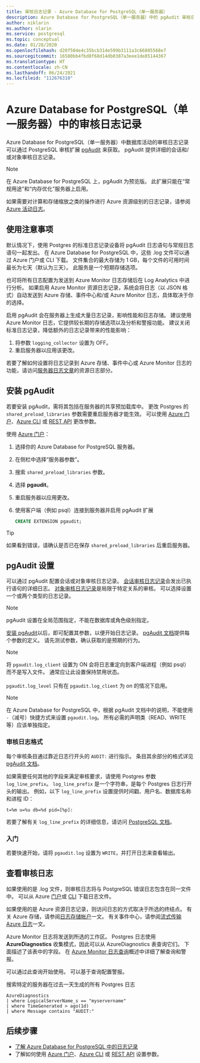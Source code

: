 ```yaml
---
title: 审核日志记录 - Azure Database for PostgreSQL（单一服务器）
description: Azure Database for PostgreSQL（单一服务器）中的 pgAudit 审核日志记录的概念。
author: niklarin
ms.author: nlarin
ms.service: postgresql
ms.topic: conceptual
ms.date: 01/28/2020
ms.openlocfilehash: d20f504e4c35bcb314e599b3111a3c66805568e7
ms.sourcegitcommit: 16580bb4fbd8f68d14db0387a3eee1de85144367
ms.translationtype: HT
ms.contentlocale: zh-CN
ms.lasthandoff: 06/24/2021
ms.locfileid: "112676310"
---
```

# <a name="audit-logging-in-azure-database-for-postgresql---single-server"></a>Azure Database for PostgreSQL（单一服务器）中的审核日志记录

Azure Database for PostgreSQL（单一服务器）中数据库活动的审核日志记录可以通过 PostgreSQL 审核扩展 [pgAudit](https://www.pgaudit.org/) 来获取。 pgAudit 提供详细的会话和/或对象审核日志记录。

> [!NOTE]
> 在 Azure Database for PostgreSQL 上，pgAudit 为预览版。
> 此扩展只能在“常规用途”和“内存优化”服务器上启用。

如果需要对计算和存储缩放之类的操作进行 Azure 资源级别的日志记录，请参阅 [Azure 活动日志](../azure-monitor/essentials/platform-logs-overview.md)。

## <a name="usage-considerations"></a>使用注意事项
默认情况下，使用 Postgres 的标准日志记录设备将 pgAudit 日志语句与常规日志语句一起发出。 在 Azure Database for PostgreSQL 中，这些 .log 文件可以通过 Azure 门户或 CLI 下载。 文件集合的最大存储为 1 GB，每个文件的可用时间最长为七天（默认为三天）。 此服务是一个短期存储选项。

也可将所有日志配置为发送到 Azure Monitor 日志存储后在 Log Analytics 中进行分析。 如果启用 Azure Monitor 资源日志记录，系统会将日志（以 JSON 格式）自动发送到 Azure 存储、事件中心和/或 Azure Monitor 日志，具体取决于你的选择。

启用 pgAudit 会在服务器上生成大量日志记录，影响性能和日志存储。 建议使用 Azure Monitor 日志，它提供较长期的存储选项以及分析和警报功能。 建议关闭标准日志记录，降低额外的日志记录带来的性能影响：

   1. 将参数 `logging_collector` 设置为 OFF。 
   2. 重启服务器以应用该更改。

若要了解如何设置将日志记录到 Azure 存储、事件中心或 Azure Monitor 日志的功能，请访问[服务器日志文章](concepts-server-logs.md)的资源日志部分。

## <a name="installing-pgaudit"></a>安装 pgAudit

若要安装 pgAudit，需将其包括在服务器的共享预加载库中。 更改 Postgres 的 `shared_preload_libraries` 参数需要重启服务器才能生效。 可以使用 [Azure 门户](howto-configure-server-parameters-using-portal.md)、[Azure CLI](howto-configure-server-parameters-using-cli.md) 或 [REST API](/rest/api/postgresql/singleserver/configurations/createorupdate) 更改参数。

使用 [Azure 门户](https://portal.azure.com)：

   1. 选择你的 Azure Database for PostgreSQL 服务器。
   2. 在侧栏中选择“服务器参数”。 
   3. 搜索 `shared_preload_libraries` 参数。
   4. 选择 **pgaudit**。
   5. 重启服务器以应用更改。

   6. 使用客户端（例如 psql）连接到服务器并启用 pgAudit 扩展
      ```SQL
      CREATE EXTENSION pgaudit;
      ```

> [!TIP]
> 如果看到错误，请确认是否已在保存 `shared_preload_libraries` 后重启服务器。

## <a name="pgaudit-settings"></a>pgAudit 设置

可以通过 pgAudit 配置会话或对象审核日志记录。 [会话审核日志记录](https://github.com/pgaudit/pgaudit/blob/master/README.md#session-audit-logging)会发出已执行语句的详细日志。 [对象审核日志记录](https://github.com/pgaudit/pgaudit/blob/master/README.md#object-audit-logging)是局限于特定关系的审核。 可以选择设置一个或两个类型的日志记录。 

> [!NOTE]
> pgAudit 设置在全局范围指定，不能在数据库或角色级别指定。

[安装 pgAudit](#installing-pgaudit)以后，即可配置其参数，以便开始日志记录。 [pgAudit 文档](https://github.com/pgaudit/pgaudit/blob/master/README.md#settings)提供每个参数的定义。 请先测试参数，确认获取的是预期的行为。

> [!NOTE]
> 将 `pgaudit.log_client` 设置为 ON 会将日志重定向到客户端进程（例如 psql）而不是写入文件。 通常应让此设置保持禁用状态。 <br> <br>
> `pgaudit.log_level` 只有在 `pgaudit.log_client` 为 on 的情况下启用。

> [!NOTE]
> 在 Azure Database for PostgreSQL 中，根据 pgAudit 文档中的说明，不能使用 `-`（减号）快捷方式来设置 `pgaudit.log`。 所有必需的声明类（READ、WRITE 等）应该单独指定。

### <a name="audit-log-format"></a>审核日志格式
每个审核条目通过靠近日志行开头的 `AUDIT:` 进行指示。 条目其余部分的格式详见 [pgAudit 文档](https://github.com/pgaudit/pgaudit/blob/master/README.md#format)。

如果需要任何其他的字段来满足审核要求，请使用 Postgres 参数 `log_line_prefix`。 `log_line_prefix` 是一个字符串，是每个 Postgres 日志行开头的输出。 例如，以下 `log_line_prefix` 设置提供时间戳、用户名、数据库名称和进程 ID：

```
t=%m u=%u db=%d pid=[%p]:
```

若要了解有关 `log_line_prefix` 的详细信息，请访问 [PostgreSQL 文档](https://www.postgresql.org/docs/current/runtime-config-logging.html#GUC-LOG-LINE-PREFIX)。

### <a name="getting-started"></a>入门
若要快速开始，请将 `pgaudit.log` 设置为 `WRITE`，并打开日志来查看输出。 

## <a name="viewing-audit-logs"></a>查看审核日志
如果使用的是 .log 文件，则审核日志将与 PostgreSQL 错误日志包含在同一文件中。 可以从 Azure [门户](howto-configure-server-logs-in-portal.md)或 [CLI](howto-configure-server-logs-using-cli.md) 下载日志文件。 

如果使用的是 Azure 资源日志记录，则访问日志的方式取决于所选的终结点。 有关 Azure 存储，请参阅[日志存储帐户](../azure-monitor/essentials/resource-logs.md#send-to-azure-storage)一文。 有关事件中心，请参阅[流式传输 Azure 日志](../azure-monitor/essentials/resource-logs.md#send-to-azure-event-hubs)一文。

Azure Monitor 日志将发送到所选的工作区。 Postgres 日志使用 **AzureDiagnostics** 收集模式，因此可以从 AzureDiagnostics 表查询它们。 下面描述了该表中的字段。 在 [Azure Monitor 日志查询](../azure-monitor/logs/log-query-overview.md)概述中详细了解查询和警报。

可以通过此查询开始使用。 可以基于查询配置警报。

搜索特定的服务器在过去一天生成的所有 Postgres 日志
```
AzureDiagnostics
| where LogicalServerName_s == "myservername"
| where TimeGenerated > ago(1d) 
| where Message contains "AUDIT:"
```

## <a name="next-steps"></a>后续步骤
- [了解 Azure Database for PostgreSQL 中的日志记录](concepts-server-logs.md)
- 了解如何使用 [Azure 门户](howto-configure-server-parameters-using-portal.md)、[Azure CLI](howto-configure-server-parameters-using-cli.md) 或 [REST API](/rest/api/postgresql/singleserver/configurations/createorupdate) 设置参数。
